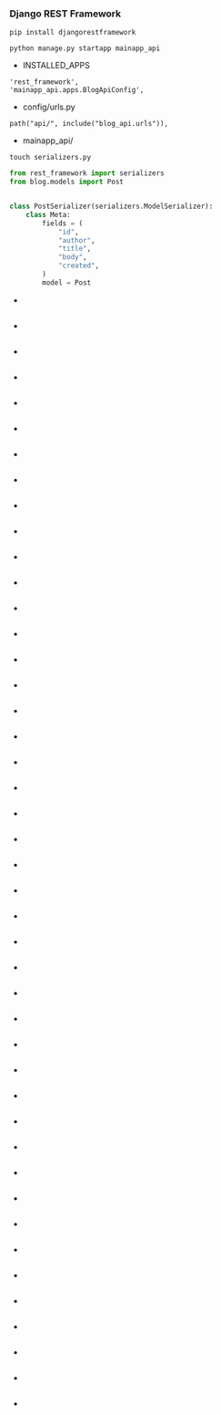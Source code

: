 ### Django REST Framework

```
pip install djangorestframework
```
```
python manage.py startapp mainapp_api
```
* INSTALLED_APPS
```
'rest_framework',
'mainapp_api.apps.BlogApiConfig',
```
* config/urls.py
```
path("api/", include("blog_api.urls")),
```
* mainapp_api/
```
touch serializers.py
```
```python
from rest_framework import serializers
from blog.models import Post


class PostSerializer(serializers.ModelSerializer):
    class Meta:
        fields = (
            "id",
            "author",
            "title",
            "body",
            "created",
        )
        model = Post

```
* 
```

```
* 
```

```
* 
```

```
* 
```

```
* 
```

```
* 
```

```
* 
```

```
* 
```

```
* 
```

```
* 
```

```
* 
```

```
* 
```

```
* 
```

```
* 
```

```
* 
```

```
* 
```

```
* 
```

```
* 
```

```
* 
```

```
* 
```

```
* 
```

```
* 
```

```
* 
```

```
* 
```

```
* 
```

```
* 
```

```
* 
```

```
* 
```

```
* 
```

```
* 
```

```
* 
```

```
* 
```

```
* 
```

```
* 
```

```
* 
```

```
* 
```

```
* 
```

```
* 
```

```
* 
```

```
* 
```

```
* 
```

```
* 
```

```
* 
```

```
* 
```

```
